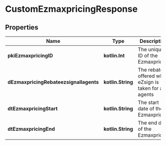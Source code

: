 
# CustomEzmaxpricingResponse

## Properties
Name | Type | Description | Notes
------------ | ------------- | ------------- | -------------
**pkiEzmaxpricingID** | **kotlin.Int** | The unique ID of the Ezmaxpricing | 
**dEzmaxpricingRebateezsignallagents** | **kotlin.String** | The rebate offered when eZsign is taken for all agents | 
**dtEzmaxpricingStart** | **kotlin.String** | The start date of the Ezmaxpricing | 
**dtEzmaxpricingEnd** | **kotlin.String** | The end date of the Ezmaxpricing |  [optional]



